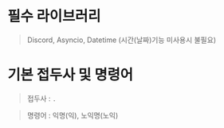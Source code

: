 # 필수 라이브러리
> Discord, Asyncio, Datetime (시간(날짜)기능 미사용시 불필요)

# 기본 접두사 및 명령어
> 접두사 : `.`

> 명령어 : 익명(익), 노익명(노익)
